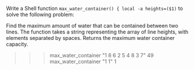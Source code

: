 Write a Shell function `max_water_container() {
local -a heights=($1)` to solve the following problem:

Find the maximum amount of water that can be contained between two lines.
The function takes a string representing the array of line heights, with elements separated by spaces.
Returns the maximum water container capacity.
>>> max_water_container "1 8 6 2 5 4 8 3 7"
49
>>> max_water_container "1 1"
1

